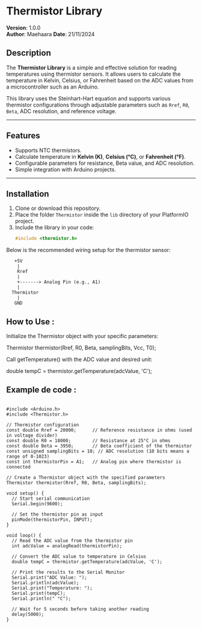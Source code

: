 # Thermistor Library

**Version**: 1.0.0  
**Author**: Maehaara
**Date**: 21/11/2024

## Description

The **Thermistor Library** is a simple and effective solution for reading temperatures using thermistor sensors. It allows users to calculate the temperature in Kelvin, Celsius, or Fahrenheit based on the ADC values from a microcontroller such as an Arduino.

This library uses the Steinhart-Hart equation and supports various thermistor configurations through adjustable parameters such as `Rref`, `R0`, `Beta`, ADC resolution, and reference voltage.

---

## Features

- Supports NTC thermistors.
- Calculate temperature in **Kelvin (K)**, **Celsius (°C)**, or **Fahrenheit (°F)**.
- Configurable parameters for resistance, Beta value, and ADC resolution.
- Simple integration with Arduino projects.

---

## Installation

1. Clone or download this repository.
2. Place the folder `Thermistor` inside the `lib` directory of your PlatformIO project.
3. Include the library in your code:
   ```cpp
   #include <thermistor.h>

Below is the recommended wiring setup for the thermistor sensor:


       +5V
        |
        Rref
        |
        +-------> Analog Pin (e.g., A1)
        |
      Thermistor
        |
       GND


## How to Use :

Initialize the Thermistor object with your specific parameters:

Thermistor thermistor(Rref, R0, Beta, samplingBits, Vcc, T0);


Call getTemperature() with the ADC value and desired unit:

double tempC = thermistor.getTemperature(adcValue, 'C');

## Example de code :

```

#include <Arduino.h>
#include <Thermistor.h>

// Thermistor configuration
const double Rref = 20000;      // Reference resistance in ohms (used in voltage divider)
const double R0 = 18000;        // Resistance at 25°C in ohms
const double Beta = 3950;       // Beta coefficient of the thermistor
const unsigned samplingBits = 10; // ADC resolution (10 bits means a range of 0-1023)
const int thermistorPin = A1;   // Analog pin where thermistor is connected

// Create a Thermistor object with the specified parameters
Thermistor thermistor(Rref, R0, Beta, samplingBits);

void setup() {
  // Start serial communication
  Serial.begin(9600);
  
  // Set the thermistor pin as input
  pinMode(thermistorPin, INPUT);
}

void loop() {
  // Read the ADC value from the thermistor pin
  int adcValue = analogRead(thermistorPin);
  
  // Convert the ADC value to temperature in Celsius
  double tempC = thermistor.getTemperature(adcValue, 'C');
  
  // Print the results to the Serial Monitor
  Serial.print("ADC Value: ");
  Serial.println(adcValue);
  Serial.print("Temperature: ");
  Serial.print(tempC);
  Serial.println(" °C");
  
  // Wait for 5 seconds before taking another reading
  delay(5000);
}

